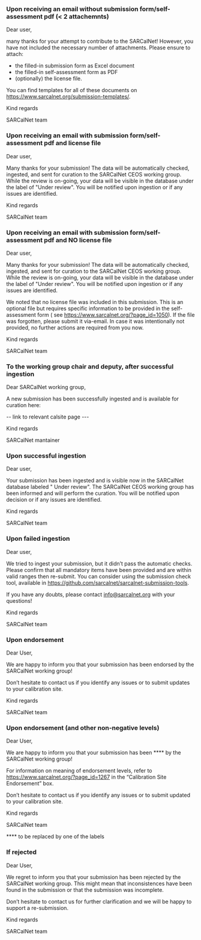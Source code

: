 
### Upon receiving an email without submission form/self-assessment pdf (< 2 attachemnts)

Dear user,

many thanks for your attempt to contribute to the SARCalNet! However, you have not included
the necessary number of attachments. Please ensure to attach:
- the filled-in submission form as Excel document
- the filled-in self-assessment form as PDF
- (optionally) the license file.

You can find templates for all of these documents on https://www.sarcalnet.org/submission-templates/.

Kind regards

SARCalNet team

### Upon receiving an email with submission form/self-assessment pdf and license file

Dear user,

Many thanks for your submission! The data will be automatically checked, ingested, and
sent for curation to the SARCalNet CEOS working group. While the review is on-going,
your data will be visible in the database under the label of "Under review". You will be
notified upon ingestion or if any issues are identified.

Kind regards

SARCalNet team

### Upon receiving an email with submission form/self-assessment pdf and NO license file

Dear user,

Many thanks for your submission! The data will be automatically checked, ingested, and
sent for curation to the SARCalNet CEOS working group. While the review is on-going,
your data will be visible in the database under the label of "Under review". You will be
notified upon ingestion or if any issues are identified.

We noted that no license file was included in this submission. This is an optional file
but requires specific information to be provided in the self-assessment form (
see https://www.sarcalnet.org/?page_id=1050). If the file was forgotten, please submit
it via-email. In case it was intentionally not provided, no further actions are required
from you now.

Kind regards

SARCalNet team

### To the working group chair and deputy, after successful ingestion

Dear SARCalNet working group,

A new submission has been successfully ingested and is available for curation here:

-- link to relevant calsite page ---

Kind regards

SARCalNet mantainer

### Upon successful ingestion

Dear user,

Your submission has been ingested and is visible now in the SARCalNet database labeled "
Under review". The SARCalNet CEOS working group has been informed and will perform the
curation. You will be notified upon decision or if any issues are identified.

Kind regards

SARCalNet team

### Upon failed ingestion

Dear user,

We tried to ingest your submission, but it didn’t pass the automatic checks. Please
confirm that all mandatory items have been provided and are within valid ranges then
re-submit. You can consider using the submission check tool, available
in https://github.com/sarcalnet/sarcalnet-submission-tools.

If you have any doubts, please contact info@sarcalnet.org with your questions!

Kind regards

SARCalNet team

### Upon endorsement

Dear User,

We are happy to inform you that your submission has been endorsed by the SARCalNet
working group!

Don’t hesitate to contact us if you identify any issues or to submit updates to your
calibration site.

Kind regards

SARCalNet team

### Upon endorsement (and other non-negative levels)

Dear User,

We are happy to inform you that your submission has been **** by the SARCalNet working
group!

For information on meaning of endorsement levels, refer
to https://www.sarcalnet.org/?page_id=1267 in the “Calibration Site Endorsement” box.

Don’t hesitate to contact us if you identify any issues or to submit updated to your
calibration site.

Kind regards

SARCalNet team

**** to be replaced by one of the labels

### If rejected

Dear User,

We regret to inform you that your submission has been rejected by the SARCalNet working
group. This might mean that inconsistences have been found in the submission or that the
submission was incomplete.

Don’t hesitate to contact us for further clarification and we will be happy to support a
re-submission.

Kind regards

SARCalNet team
